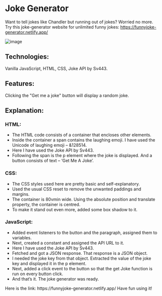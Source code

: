 # Joke Generator

Want to tell jokes like Chandler but running out of jokes? Worried no more.<br>
Try this joke-generator website for unlimited funny jokes: https://funnyjoke-generator.netlify.app/ 


![image](https://user-images.githubusercontent.com/82697602/217560825-8d8dcaed-dd24-48ce-ab73-c5d955ca5f25.png)


## Technologies:
Vanilla JavaScript, HTML, CSS, Joke API by Sv443.

## Features: 
Clicking the "Get me a joke" button will display a random joke. 

## Explanation:
### HTML: 
<ul>
  <li>The HTML code consists of a container that encloses other elements.</li>
  <li>Inside the container a span contains the laughing emoji. I have used the Unicode of laughing emoji – &128514.</li>
  <li>Here I have used the Joke API by Sv443.</li>
  <li>Following the span is the p element where the joke is displayed. And a button consists of text – ‘Get Me A Joke’.</li>
</ul>

### CSS:
  

<ul>
  <li>The CSS styles used here are pretty basic and self-explanatory. </li>
  <li>Used the usual CSS reset to remove the unwanted paddings and margins.</li>
  <li>The container is 80vmin wide. Using the absolute position and translate property, the container is centred.</li>
  <li>To make it stand out even more, added some box shadow to it.</li>
</ul>

### JavaScript:
<ul>
  <li>Added event listeners to the button and the paragraph, assigned them to variables.</li>
  <li>Next, created a constant and assigned the API URL to it.</li>
  <li>Here I have used the Joke API by Sv443.</li>
  <li>Fetched and got a JSON response. That response is a JSON object. </li>
  <li>I needed the joke key from that object. Extracted the value of the joke key and displayed it in the p element.</li>
  <li>Next, added a click event to the button so that the get Joke function is run on every button click.</li>
  <li>And that’s it. The joke generator was ready. </li>
</ul>
Here is the link: https://funnyjoke-generator.netlify.app/  Have fun using it!

